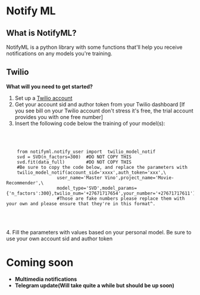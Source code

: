 # Notify ML

## What is NotifyML?
NotifyML is a python library with some functions that'll
help you receive notifications on any models you're training.

## Twilio
<b>What will you need to get started?</b>
1. Set up a [Twilio account](https://www.twilio.com/try-twilio)
2. Get your account sid and author token from your Twilio dashboard [If you see bill on your Twilio account don't stress it's free, the trial account provides you with one free number]
3. Insert the following code below the training of your model(s):
<br>
<pre>
  <code>
    from notifyml.notify_user import  twilio_model_notif
    svd = SVD(n_factors=300)  #DO NOT COPY THIS
    svd.fit(data_full)        #DO NOT COPY THIS 
    #Be sure to copy the code below, and replace the parameters with 
    twilio_model_notif(account_sid='xxxx',auth_token='xxx',\
                   user_name='Master Vino',project_name='Movie-Recommender',\
                   model_type='SVD',model_params={'n_factors':300},twilio_num='+27671717654',your_number='+27671717611')
                   #Those are fake numbers please replace them with your own and please ensure that they're in this format^.
  </code>
 </pre>
<br>
4. Fill the parameters with values based on your personal model. Be sure to use your own account sid and author token

# Coming soon

* <b>Multimedia notifications</b>
* <b>Telegram update(Will take quite a while but should be up soon)</b>
